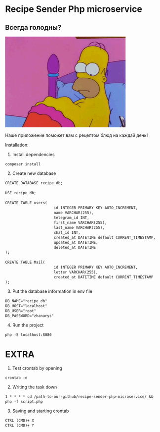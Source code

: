 # Recipe Sender Php microservice

## Всегда голодны?

![Здесь должна быть гифка](https://github.com/znamazbayeva/recipe-sender-php-microservice/blob/main/hungry.gif)

Наше приложение поможет вам с рецептом блюд на каждай день!

Installation:

1. Install dependencies
```
composer install
```
2. Create new database

```
CREATE DATABASE recipe_db;

USE recipe_db;

CREATE TABLE users(
                      id INTEGER PRIMARY KEY AUTO_INCREMENT,
                      name VARCHAR(255),
                      telegram_id INT,
                      first_name VARCHAR(255),
                      last_name VARCHAR(255),
                      chat_id INT,
                      created_at DATETIME default CURRENT_TIMESTAMP,
                      updated_at DATETIME,
                      deleted_at DATETIME
);

CREATE TABLE Mail(
                      id INTEGER PRIMARY KEY AUTO_INCREMENT,
                      letter VARCHAR(255),
                      created_at DATETIME default CURRENT_TIMESTAMP
);
```

3. Put the database information in env file

```
DB_NAME="recipe_db"
DB_HOST="localhost"
DB_USER="root"
DB_PASSWORD="zhanarys"
```
4. Run the project

```
php -S localhost:8080 
```


# EXTRA

1. Test crontab by opening

```
crontab -e
```

2. Writing the task down
```
1 * * * * cd /path-to-our-github/recipe-sender-php-microservice/ && php -f script.php

```
3. Saving and starting crontab

```
CTRL (CMD)+ X
CTRL (CMD)+ Y
```
